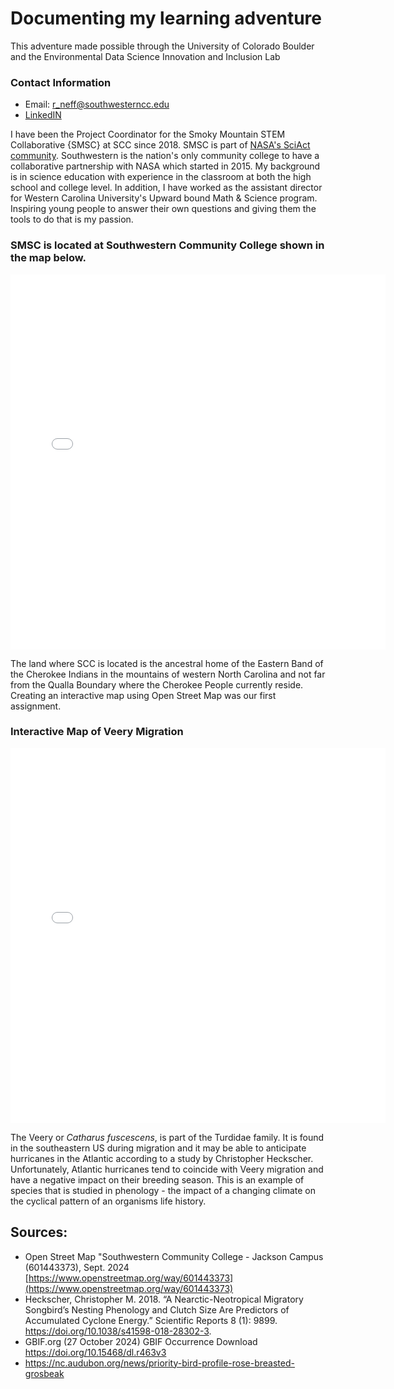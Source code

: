 # Documenting my learning adventure 
This adventure made possible through the University of Colorado Boulder
and the Environmental Data Science Innovation and Inclusion Lab

### Contact Information
* Email: <a href="mailto:r_neff@southwesterncc.edu">r_neff@southwesterncc.edu</a>
* [LinkedIN](https://www.linkedin.com/in/randi-neff-b7a27823b/)

I have been the Project Coordinator for the Smoky Mountain STEM Collaborative {SMSC} at SCC since 2018. SMSC is part of 
[NASA's SciAct community](https://science.nasa.gov/learn/science-activation-team/). Southwestern is the nation's only 
community college to have a collaborative partnership with NASA which started in 2015. My background is in science education
with experience in the classroom at both the high school and college level. In addition, I have worked as the assistant director
for Western Carolina University's Upward bound Math & Science program. Inspiring young people to answer their own questions and giving
them the tools to do that is my passion.

### SMSC is located at Southwestern Community College shown in the map below.
<embed type="text/html" src="img/uttc.html" width="600" height="600">

The land where SCC is located is the ancestral home of the Eastern Band of the Cherokee Indians in the mountains of western North Carolina and 
not far from the Qualla Boundary where the Cherokee People currently reside. Creating an interactive map using Open Street Map was our first assignment.

### Interactive Map of Veery Migration
<embed type="text/html" src="img/migration.html" width="600" height="600">

The Veery or <i>Catharus fuscescens</i>, is part of the Turdidae family. It is found in the southeastern US during migration and it may be able to anticipate hurricanes in the Atlantic according to a study by Christopher Heckscher. Unfortunately, Atlantic hurricanes tend to coincide with Veery migration and have a negative impact on their breeding season. This is an example of species that is studied in phenology - the impact of a changing climate on the cyclical pattern of an organisms life history.

## Sources:

* Open Street Map "Southwestern Community College - Jackson Campus (601443373), Sept. 2024 [https://www.openstreetmap.org/way/601443373](https://www.openstreetmap.org/way/601443373)
* Heckscher, Christopher M. 2018. “A Nearctic-Neotropical Migratory Songbird’s Nesting Phenology and Clutch Size Are Predictors of Accumulated Cyclone Energy.” Scientific Reports 8 (1): 9899. https://doi.org/10.1038/s41598-018-28302-3.
* GBIF.org (27 October 2024) GBIF Occurrence Download https://doi.org/10.15468/dl.r463v3
* https://nc.audubon.org/news/priority-bird-profile-rose-breasted-grosbeak

